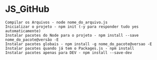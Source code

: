# JS_GitHub
    Compilar os Arquivos - node nome_do_arquivo.js
    Inicializar o projeto - npm init (-y para responder tudo yes automaticamente)
    Instalar pacotes do Node para o projeto - npm install --save nome_do_pacote@versão -E
    Instalar pacotes globais - npm install -g nome_do_pacote@versao -E
    Instalar pacotes quando já tem o Packages.js - npm install
    Instalar pacotes apenas para DEV - npm install --save-dev